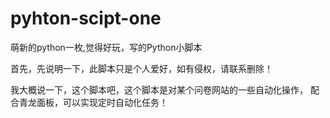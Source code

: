 # pyhton-scipt-one
萌新的python一枚,觉得好玩，写的Python小脚本

首先，先说明一下，此脚本只是个人爱好，如有侵权，请联系删除！

我大概说一下，这个脚本吧，这个脚本是对某个问卷网站的一些自动化操作，
配合青龙面板，可以实现定时自动化任务！


